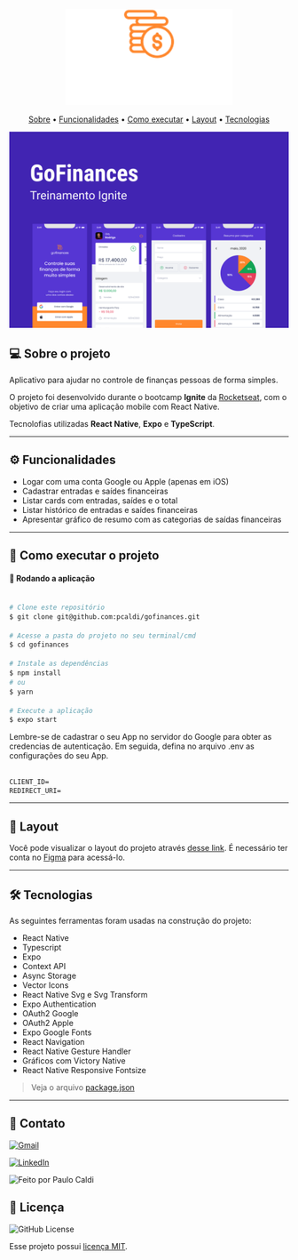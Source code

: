 

<p align="center">
  <img src="./src/assets/logo.svg" alt="Logo" width="300"/>
  <br>
</p>



<p align="center">
 <a href="#--sobre-o-projeto">Sobre</a> •
 <a href="#-%EF%B8%8F-funcionalidades">Funcionalidades</a> •
 <a href="#--como-executar-o-projeto">Como executar</a> •
 <a href="#--layout">Layout</a> •
 <a href="#--tecnologias">Tecnologias</a> 
</p>

![](https://github.com/pcaldi/GoFinance/blob/main/src/assets/cover.png)

##  💻 Sobre o projeto

Aplicativo para ajudar no controle de finanças pessoas de forma simples.

O projeto foi desenvolvido durante o bootcamp **Ignite** da [Rocketseat](https://www.rocketseat.com.br/), com o objetivo de criar uma aplicação mobile com React Native.

Tecnolofias utilizadas **React Native**, **Expo** e **TypeScript**.

---

##  ⚙️ Funcionalidades

- Logar com uma conta Google ou Apple (apenas em iOS)
- Cadastrar entradas e saídes financeiras
- Listar cards com entradas, saídes e o total
- Listar histórico de entradas e saídes financeiras
- Apresentar gráfico de resumo com as categorias de saídas financeiras

---

## 🚀 Como executar o projeto



#### 🧭 Rodando a aplicação

```bash

# Clone este repositório
$ git clone git@github.com:pcaldi/gofinances.git

# Acesse a pasta do projeto no seu terminal/cmd
$ cd gofinances

# Instale as dependências
$ npm install
# ou
$ yarn

# Execute a aplicação
$ expo start

```

Lembre-se de cadastrar o seu App no servidor do Google para obter as credencias de autenticação. Em seguida, defina no arquivo .env as configurações do seu App.

```

CLIENT_ID=
REDIRECT_URI=

```

---

## 🔖 Layout

Você pode visualizar o layout do projeto através [desse link](https://www.figma.com/file/iqwSYiLThiSajHqWAQyVXO/GoFinances-Ignite?node-id=5154%3A131). É necessário ter conta no [Figma](http://figma.com/) para acessá-lo.

---

## [](https://github.com/BrunoSaibert/go-finances#--tecnologias) 🛠 Tecnologias

As seguintes ferramentas foram usadas na construção do projeto:

- React Native
- Typescript
- Expo
- Context API
- Async Storage
- Vector Icons
- React Native Svg e Svg Transform
- Expo Authentication
- OAuth2 Google
- OAuth2 Apple
- Expo Google Fonts
- React Navigation
- React Native Gesture Handler
- Gráficos com Victory Native
- React Native Responsive Fontsize

> Veja o arquivo [package.json](https://github.com/pcaldi/GoFinance/blob/main/package.json)
---
## 📲 Contato


<a href="mailto:pcaldi@gmail.com"><img src="https://img.shields.io/badge/Gmail-D14836?style=for-the-badge&logo=gmail&logoColor=white" alt="Gmail"/></a>

<a href="https://www.linkedin.com/in/pcaldi/"><img src="https://img.shields.io/badge/linkedin%20-%230077B5.svg?&style=for-the-badge&logo=linkedin&logoColor=white" alt="LinkedIn"/></a>

 <a >
    <img alt="Feito por Paulo Caldi" src="https://img.shields.io/badge/feito%20por-Paulo%20Caldi-%231b9?style=for-the-badge">
  </a>

## :closed_book: Licença
<a>
  <img alt="GitHub License" src="https://img.shields.io/github/license/mathrb22/IgniteLab-Design-System">
</a>

Esse projeto possui [licença MIT](./LICENSE).




  
